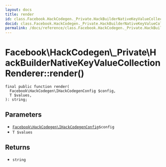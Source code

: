 ```yaml
---
layout: docs
title: render
id: class.Facebook.HackCodegen._Private.HackBuilderNativeKeyValueCollectionRenderer.render
docid: class.Facebook.HackCodegen._Private.HackBuilderNativeKeyValueCollectionRenderer.render
permalink: /docs/reference/class.Facebook.HackCodegen._Private.HackBuilderNativeKeyValueCollectionRenderer.render/
---
```

# Facebook\\HackCodegen\\_Private\\HackBuilderNativeKeyValueCollectionRenderer::render()




``` Hack
final public function render(
  Facebook\HackCodegen\IHackCodegenConfig $config,
  T $values,
): string;
```




## Parameters




- [` Facebook\HackCodegen\IHackCodegenConfig `](<interface.Facebook.HackCodegen.IHackCodegenConfig.md>)`` $config ``
- ` T $values `




## Returns




+ ` string `